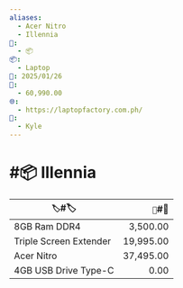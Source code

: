 ```yaml
---
aliases:
  - Acer Nitro
  - Illennia
📁:
  - 📦
📦:
  - Laptop
📅: 2025/01/26
💱:
  - 60,990.00
🌐:
  - https://laptopfactory.com.ph/
👤:
  - Kyle
---
```

# #📦 Illennia

| `🏷️`#🏷️              |   `💱`#💱 |
| ---------------------- | --------: |
| 8GB Ram DDR4           |  3,500.00 |
| Triple Screen Extender | 19,995.00 |
| Acer Nitro             | 37,495.00 |
| 4GB USB Drive Type-C   |      0.00 |
